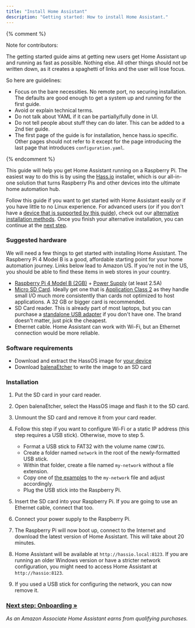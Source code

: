 ```yaml
---
title: "Install Home Assistant"
description: "Getting started: How to install Home Assistant."
---
```


{% comment %}

Note for contributors:

The getting started guide aims at getting new users get Home Assistant up and
running as fast as possible. Nothing else. All other things should not be
written down, as it creates a spaghetti of links and the user will lose focus.

So here are guidelines:

 - Focus on the bare necessities. No remote port, no securing installation. The
   defaults are good enough to get a system up and running for the first guide.
 - Avoid or explain technical terms.
 - Do not talk about YAML if it can be partially/fully done in UI.
 - Do not tell people about stuff they can do later. This can be added to a
   2nd tier guide.
 - The first page of the guide is for installation, hence hass.io specific.
   Other pages should not refer to it except for the page introducing the last
   page that introduces `configuration.yaml`.

{% endcomment %}

This guide will help you get Home Assistant running on a Raspberry Pi. The easiest way to do this is by using the [Hass.io](/hassio/) installer, which is our all-in-one solution that turns Raspberry Pis and other devices into the ultimate home automation hub.

Follow this guide if you want to get started with Home Assistant easily or if you have little to no Linux experience. For advanced users (or if you don't have a [device that is supported by this guide][supported]), check out our [alternative installation methods](/docs/installation/). Once you finish your alternative installation, you can continue at the [next step][next-step].

[supported]: /hassio/installation/

### Suggested hardware

We will need a few things to get started with installing Home Assistant. The Raspberry Pi 4 Model B is a good, affordable starting point for your home automation journey. Links below lead to Amazon US. If you're not in the US, you should be able to find these items in web stores in your country.

- [Raspberry Pi 4 Model B (2GB)](https://amzn.to/2XULT2z) + [Power Supply](https://www.raspberrypi.org/help/faqs/#powerReqs) (at least 2.5A)
- [Micro SD Card](https://amzn.to/2X0Z2di). Ideally get one that is [Application Class 2](https://www.sdcard.org/developers/overview/application/index.html) as they handle small I/O much more consistently than cards not optimized to host applications. A 32 GB or bigger card is recommended.
- SD Card reader. This is already part of most laptops, but you can purchase a [standalone USB adapter](https://amzn.to/2WWxntY) if you don't have one. The brand doesn't matter, just pick the cheapest.
- Ethernet cable. Home Assistant can work with Wi-Fi, but an Ethernet connection would be more reliable.

### Software requirements

- Download and extract the HassOS image for [your device](/hassio/installation/)
- Download [balenaEtcher] to write the image to an SD card

[balenaEtcher]: https://www.balena.io/etcher

### Installation

1. Put the SD card in your card reader.
2. Open balenaEtcher, select the HassOS image and flash it to the SD card.
3. Unmount the SD card and remove it from your card reader.
4. Follow this step if you want to configure Wi-Fi or a static IP address (this step requires a USB stick). Otherwise, move to step 5.
   - Format a USB stick to FAT32 with the volume name `CONFIG`.
   - Create a folder named `network` in the root of the newly-formatted USB stick.
   - Within that folder, create a file named `my-network` without a file extension.
   - Copy one of [the examples] to the `my-network` file and adjust accordingly.
   - Plug the USB stick into the Raspberry Pi.

5. Insert the SD card into your Raspberry Pi. If you are going to use an Ethernet cable, connect that too.
6. Connect your power supply to the Raspberry Pi.
7. The Raspberry Pi will now boot up, connect to the Internet and download the latest version of Home Assistant. This will take about 20 minutes.
8. Home Assistant will be available at `http://hassio.local:8123`. If you are running an older Windows version or have a stricter network configuration, you might need to access Home Assistant at `http://hassio:8123`.
9. If you used a USB stick for configuring the network, you can now remove it.

[the examples]: https://github.com/home-assistant/hassos/blob/dev/Documentation/network.md

### [Next step: Onboarding &raquo;][next-step]

[next-step]: /getting-started/onboarding/

_As an Amazon Associate Home Assistant earns from qualifying purchases._
